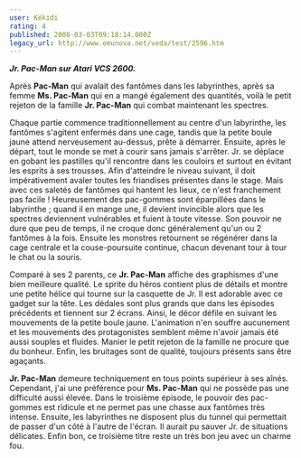 ```yaml
---
user: Kékidi
rating: 4
published: 2008-03-03T09:18:14.000Z
legacy_url: http://www.emunova.net/veda/test/2596.htm
---
```

_**Jr. Pac-Man sur Atari VCS 2600\.**_  

  

Après **Pac-Man** qui avalait des fantômes dans les labyrinthes, après sa femme **Ms. Pac-Man** qui en a mangé également des quantités, voilà le petit rejeton de la famille **Jr. Pac-Man** qui combat maintenant les spectres.  

  

Chaque partie commence traditionnellement au centre d'un labyrinthe, les fantômes s'agitent enfermés dans une cage, tandis que la petite boule jaune attend nerveusement au-dessus, prête à démarrer. Ensuite, après le départ, tout le monde se met à courir sans jamais s'arrêter. Jr. se déplace en gobant les pastilles qu'il rencontre dans les couloirs et surtout en évitant les esprits à ses trousses. Afin d'atteindre le niveau suivant, il doit impérativement avaler toutes les friandises présentes dans le stage. Mais avec ces saletés de fantômes qui hantent les lieux, ce n'est franchement pas facile ! Heureusement des pac-gommes sont éparpillées dans le labyrinthe ; quand il en mange une, il devient invincible alors que les spectres deviennent vulnérables et fuient à toute vitesse. Son pouvoir ne dure que peu de temps, il ne croque donc généralement qu'un ou 2 fantômes à la fois. Ensuite les monstres retournent se régénérer dans la cage centrale et la couse-poursuite continue, chacun devenant tour à tour le chat ou la souris.  

  

Comparé à ses 2 parents, ce **Jr. Pac-Man** affiche des graphismes d'une bien meilleure qualité. Le sprite du héros contient plus de détails et montre une petite hélice qui tourne sur la casquette de Jr. Il est adorable avec ce gadget sur la tête. Les dédales sont plus grands que dans les épisodes précédents et tiennent sur 2 écrans. Ainsi, le décor défile en suivant les mouvements de la petite boule jaune. L'animation n'en souffre aucunement et les mouvements des protagonistes semblent même n'avoir jamais été aussi souples et fluides. Manier le petit rejeton de la famille ne procure que du bonheur. Enfin, les bruitages sont de qualité, toujours présents sans être agaçants.  

  

**Jr. Pac-Man** demeure techniquement en tous points supérieur à ses aînés. Cependant, j'ai une préférence pour **Ms. Pac-Man** qui ne possède pas une difficulté aussi élevée. Dans le troisième épisode, le pouvoir des pac-gommes est ridicule et ne permet pas une chasse aux fantômes très intense. Ensuite, les labyrinthes ne disposent plus du tunnel qui permettait de passer d'un côté à l'autre de l'écran. Il aurait pu sauver Jr. de situations délicates. Enfin bon, ce troisième titre reste un très bon jeu avec un charme fou.